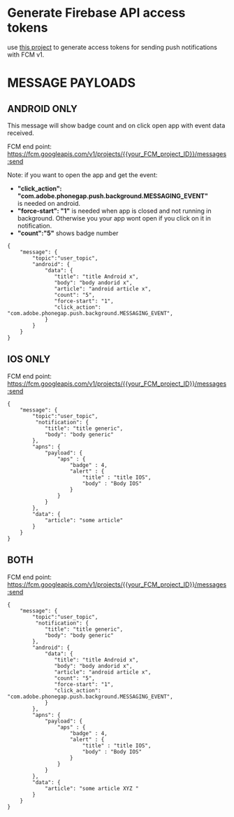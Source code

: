 # Generate Firebase API access tokens

use [this project](https://github.com/armandoxxx/firebaseAccessTokenGenerator) to generate access tokens for sending push notifications with FCM v1.    

# MESSAGE PAYLOADS

## ANDROID ONLY

This message will show badge count and on click open app with event data received.

FCM end point:     
https://fcm.googleapis.com/v1/projects/{{your_FCM_project_ID}}/messages:send

Note: if you want to open the app and get the event:    
- **"click_action": "com.adobe.phonegap.push.background.MESSAGING_EVENT"**    
is needed on android.    
- **"force-start": "1"** is needed when app is closed and not running in background. Otherwise you your app wont open if you click on it in notification.    
- **"count":"5"** shows badge number

```
{   
    "message": {
        "topic":"user_topic",
        "android": {
            "data": {
               "title": "title Android x",
               "body": "body andorid x",
               "article": "android article x",
               "count": "5",
               "force-start": "1",
               "click_action": "com.adobe.phonegap.push.background.MESSAGING_EVENT",
            }
        }
    }
}
```

## IOS ONLY

FCM end point:     
https://fcm.googleapis.com/v1/projects/{{your_FCM_project_ID}}/messages:send

```
{
    "message": {
        "topic":"user_topic",
         "notification": {
            "title": "title generic",
            "body": "body generic"
        },
        "apns": {
            "payload": {
                "aps" : {
                    "badge" : 4,
                    "alert" : {
                        "title" : "title IOS",
                        "body" : "Body IOS"
                    }
                }
            }
        },
        "data": {
            "article": "some article"
        }
    }
}
```

## BOTH

FCM end point:     
https://fcm.googleapis.com/v1/projects/{{your_FCM_project_ID}}/messages:send

```
{   
    "message": {
        "topic":"user_topic",
         "notification": {
            "title": "title generic",
            "body": "body generic"
        },
        "android": {
            "data": {
               "title": "title Android x",
               "body": "body andorid x",
               "article": "android article x",
               "count": "5",
               "force-start": "1",
               "click_action": "com.adobe.phonegap.push.background.MESSAGING_EVENT",
            }
        },
        "apns": {
            "payload": {
                "aps" : {
                    "badge" : 4,
                    "alert" : {
                        "title" : "title IOS",
                        "body" : "Body IOS"
                    }
                }
            }
        },
        "data": {
            "article": "some article XYZ "
        }   
    }
}
```
